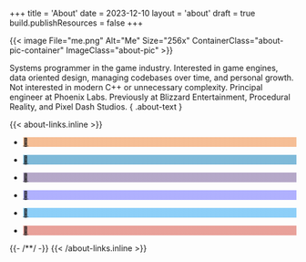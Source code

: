 +++
title = 'About'
date = 2023-12-10
layout = 'about'
draft = true
build.publishResources = false
+++

{{< image File="me.png" Alt="Me" Size="256x" ContainerClass="about-pic-container" ImageClass="about-pic" >}}

Systems programmer in the game industry. Interested in game engines, data oriented design, managing codebases over time, and personal growth. Not interested in modern C++ or unnecessary complexity. Principal engineer at Phoenix Labs. Previously at Blizzard Entertainment, Procedural Reality, and Pixel Dash Studios.
{ .about-text }

{{< about-links.inline >}}
<ul class="about-link-container">
	<li>
		<a href="../posts/index.xml" title="RSS">
			<p style="background-image: linear-gradient(#ee802f80, #ee802f80);">&#xf046b;</p>
		</a>
	</li>
	<li>
		<a href="https://www.linkedin.com/in/abyrd89/" title="LinkedIn">
			<p style="background-image: linear-gradient(#0077b580, #0077b580);">&#xf033b;</p>
		</a>
	</li>
	<li>
		<a href="https://github.com/akbyrd" title="GitHub">
			<p style="background-image: linear-gradient(#6e549480, #6e549480);">&#xf02a4;</p>
		</a>
	</li>
	<li>
		<a href="https://mastodon.gamedev.place/@abyrd" title="Mastodon">
			<p style="background-image: linear-gradient(#6364ff80, #6364ff80);">&#xf0ad1;</p>
		</a>
	</li>
	<li>
		<a href="https://twitter.com/abyrd89" title="Twitter / X">
			<p style="background-image: linear-gradient(#1da1f280, #1da1f280);">&#xf0544;</p>
		</a>
	</li>
	<li>
		<a href="mailto:dev+blog@akbyrd.email" title="Email">
			<p style="background-image: linear-gradient(#d4463880, #d4463880);">&#xf01ee;</p>
		</a>
	</li>
</ul>
{{- /**/ -}}
{{< /about-links.inline >}}
